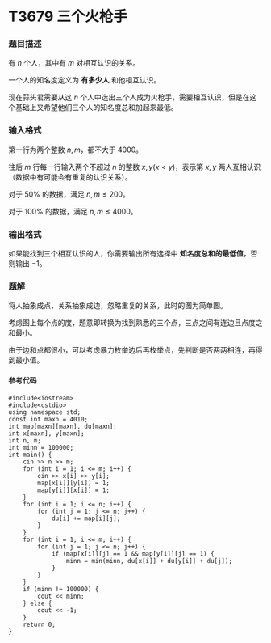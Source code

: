 # T3679 三个火枪手

### 题目描述

有 $n$ 个人，其中有 $m$ 对相互认识的关系。

一个人的知名度定义为 **有多少人** 和他相互认识。

现在蒜头君需要从这 $n$ 个人中选出三个人成为火枪手，需要相互认识，但是在这个基础上又希望他们三个人的知名度总和加起来最低。

### 输入格式

第一行为两个整数 $n,m$，都不大于 $4000$。

往后 $m$ 行每一行输入两个不超过 $n$ 的整数 $x,y(x<y)$，表示第 $x,y$ 两人互相认识（数据中有可能会有重复的认识关系）。

对于 $50\%$ 的数据，满足 $n,m\le 200$。

对于 $100\%$ 的数据，满足 $n,m\le 4000$。

### 输出格式

如果能找到三个相互认识的人，你需要输出所有选择中 **知名度总和的最低值**，否则输出 $-1$。


<div style="page-break-after: always"></div>

### 题解

将人抽象成点，关系抽象成边，忽略重复的关系，此时的图为简单图。

考虑图上每个点的度，题意即转换为找到熟悉的三个点，三点之间有连边且点度之和最小。

由于边和点都很小，可以考虑暴力枚举边后再枚举点，先判断是否两两相连，再得到最小值。

#### 参考代码

```c++{.line-numbers}
#include<iostream>
#include<cstdio>
using namespace std;
const int maxn = 4010;
int map[maxn][maxn], du[maxn];
int x[maxn], y[maxn];
int n, m;
int minn = 100000;
int main() {
    cin >> n >> m;
    for (int i = 1; i <= m; i++) {
        cin >> x[i] >> y[i];
        map[x[i]][y[i]] = 1;
        map[y[i]][x[i]] = 1;
    }
    for (int i = 1; i <= n; i++) {
        for (int j = 1; j <= n; j++) {
            du[i] += map[i][j];
        }
    }
    for (int i = 1; i <= m; i++) {
        for (int j = 1; j <= n; j++) {
            if (map[x[i]][j] == 1 && map[y[i]][j] == 1) {
                minn = min(minn, du[x[i]] + du[y[i]] + du[j]);
            }
        }
    }
    if (minn != 100000) {
        cout << minn;
    } else {
        cout << -1;
    }
    return 0;
}
```

<div style="page-break-after: always"></div>
